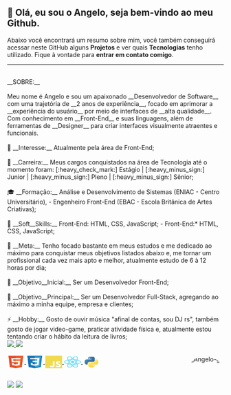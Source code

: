 ## 👋 Olá, eu sou o Angelo, seja bem-vindo ao meu Github.

Abaixo você encontrará um resumo sobre mim, você também conseguirá acessar neste GitHub alguns __Projetos__ e ver quais __Tecnologias__ tenho utilizado. Fique à vontade para __entrar em contato comigo__.
<hr><br/>
__SOBRE:__ <br/><br/> Meu nome é Angelo e sou um apaixonado __Desenvolvedor de Software__ com uma trajetória de __2 anos de experiência__, focado em aprimorar a __experiência do usuário__ por meio de interfaces de __alta qualidade__. Com conhecimento em __Front-End__ e suas linguagens, além de ferramentas de __Designer__ para criar interfaces visualmente atraentes e funcionais. <br/><br/>
👀 __Interesse:__  Atualmente pela área de Front-End;<br/><br/>
🚀 __Carreira:__  Meus cargos conquistados na área de Tecnologia até o momento foram: [:heavy_check_mark:] Estágio | [:heavy_minus_sign:] Junior | [:heavy_minus_sign:] Pleno | [:heavy_minus_sign:] Sênior;<br/><br/>
🎓 __Formação:__  Análise e Desenvolvimento de Sistemas (ENIAC - Centro Universitário), - Engenheiro Front-End (EBAC - Escola Britânica de Artes Criativas);<br/><br/>
📖 __Soft__Skills:__  Front-End: HTML, CSS, JavaScript; - Front-End:* HTML, CSS, JavaScript;<br/><br/>
🌱 __Meta:__  Tenho focado bastante em meus estudos e me dedicado ao máximo para conquistar meus objetivos listados abaixo e, me tornar um profissional cada vez mais apto e melhor, atualmente estudo de 6 à 12 horas por dia;<br/><br/>
🎯 __Objetivo__Inicial:__  Ser um Desenvolvedor Front-End;<br/><br/>
🎯 __Objetivo__Principal:__  Ser um Desenvolvedor Full-Stack, agregando ao máximo a minha equipe, empresa e clientes;<br/><br/>
⚡ __Hobby:__  Gosto de ouvir música "afinal de contas, sou DJ rs", também gosto de jogar video-game, praticar atividade física e, atualmente estou tentando criar o hábito da leitura de livros;

<div>
  <a href="https://github.com/AngeloAntunes">
  <img height="180em" src="https://github-readme-stats.vercel.app/api?username=AngeloAntunes&show_icons=true&theme=highcontrast&include_all_commits=true&count_private=true"/>
  <img height="180em" src="https://github-readme-stats.vercel.app/api/top-langs/?username=AngeloAntunes&layout=compact&langs_count=16&theme=highcontrast"/>
</div>

<div style="display: inline_block"><br>
  <img align="center" alt="Angelo-HTML" height="30" width="40" src="https://raw.githubusercontent.com/devicons/devicon/master/icons/html5/html5-original.svg">
  <img align="center" alt="Angelo-CSS" height="30" width="40" src="https://raw.githubusercontent.com/devicons/devicon/master/icons/css3/css3-original.svg">
  <img align="center" alt="Angelo-Js" height="30" width="40" src="https://raw.githubusercontent.com/devicons/devicon/master/icons/javascript/javascript-plain.svg">
  <img align="center" alt="Angelo-React" height="30" width="40" src="https://raw.githubusercontent.com/devicons/devicon/master/icons/react/react-original.svg"> 
  <img align="center" alt="Angelo-Python" height="30" width="40" src="https://raw.githubusercontent.com/devicons/devicon/master/icons/python/python-original.svg">
  <img align="right" alt="Angelo-gif" height="150" style="border-radius:50px;" src="https://media.tenor.com/QWdPngpHxZ8AAAAd/family-guy-css.gif">
</div>

  ##
  
<div> 
  <a href="https://www.linkedin.com/in/angelo-antunes-b40057198/" target="_blank"><img src="https://img.shields.io/badge/LinkedIn-0077B5?style=for-the-badge&logo=linkedin&logoColor=white" target="_blank"></a>
  <a href="mailto:angelomw@hotmail.com"><img src="https://img.shields.io/badge/Microsoft_Outlook-0078D4?style=for-the-badge&logo=microsoft-outlook&logoColor=white" target="_blank"></a>  
</div>


